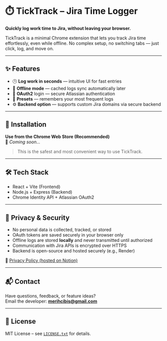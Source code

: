# ⏱️ TickTrack – Jira Time Logger

**Quickly log work time to Jira, without leaving your browser.**

TickTrack is a minimal Chrome extension that lets you track Jira time effortlessly, even while offline. No complex setup, no switching tabs — just click, log, and move on.

---

## ✨ Features

- 🕒 **Log work in seconds** — intuitive UI for fast entries  
- 📡 **Offline mode** — cached logs sync automatically later  
- 🔐 **OAuth2** login — secure Atlassian authentication  
- 🧠 **Presets** — remembers your most frequent logs  
- ⚙️ **Backend option** — supports custom Jira domains via secure backend

---

## 🚀 Installation

**Use from the Chrome Web Store (Recommended)**  
🔗 *Coming soon...*

> This is the safest and most convenient way to use TickTrack.

---

## 🛠️ Tech Stack

- React + Vite (Frontend)
- Node.js + Express (Backend)
- Chrome Identity API + Atlassian OAuth2

---

## 🔐 Privacy & Security

- No personal data is collected, tracked, or stored
- OAuth tokens are saved securely in your browser only
- Offline logs are stored **locally** and never transmitted until authorized
- Communication with Jira APIs is encrypted over HTTPS
- Backend is open-source and hosted securely (e.g., Render)

📄 [Privacy Policy (hosted on Notion)](https://www.notion.so/TickTrack-Privacy-Policy-208fec2bb4e780949a52d3b19cfc1972)

---

## 📬 Contact

Have questions, feedback, or feature ideas?  
Email the developer: **merihcibis@gmail.com**

---

## 🪪 License

MIT License – see [`LICENSE.txt`](LICENSE.txt) for details.
